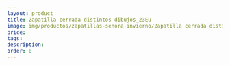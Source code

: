 ```yaml
---
layout: product
title: Zapatilla cerrada distintos dibujos_23Eu
image: img/productos/zapatillas-senora-invierno/Zapatilla cerrada distintos dibujos_23Eu.webp
price: 
tags: 
description: 
order: 0
---
```


